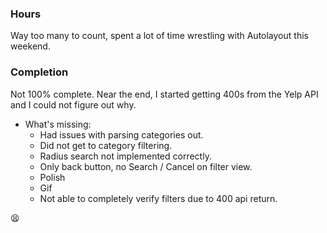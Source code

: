 ### Hours

Way too many to count, spent a lot of time wrestling with Autolayout this weekend.

### Completion

Not 100% complete. Near the end, I started getting 400s from the Yelp API and I could not figure out why.

* What's missing:
  * Had issues with parsing categories out.
  * Did not get to category filtering.
  * Radius search not implemented correctly.
  * Only back button, no Search / Cancel on filter view.
  * Polish
  * Gif
  * Not able to completely verify filters due to 400 api return.

:tired_face:
